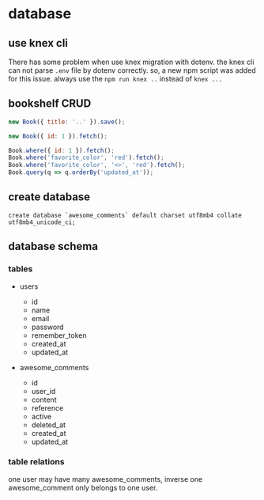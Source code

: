 # database

## use knex cli

There has some problem when use knex migration with dotenv. the knex cli can not parse `.env` file by dotenv correctly. so, a new npm script was added for this issue. always use the `npm run knex ..` instead of `knex ...`

## bookshelf CRUD

```javascript
new Book({ title: '..' }).save();

new Book({ id: 1 }).fetch();

Book.where({ id: 1 }).fetch();
Book.where('favorite_color', 'red').fetch();
Book.where('favorite_color', '<>', 'red').fetch();
Book.query(q => q.orderBy('updated_at'));
```

## create database

```mysql
create database `awesome_comments` default charset utf8mb4 collate utf8mb4_unicode_ci;
```

## database schema

### tables

- users

  - id
  - name
  - email
  - password
  - remember_token
  - created_at
  - updated_at

- awesome_comments
  - id
  - user_id
  - content
  - reference
  - active
  - deleted_at
  - created_at
  - updated_at

### table relations

one user may have many awesome_comments, inverse one awesome_comment only belongs to one user.

